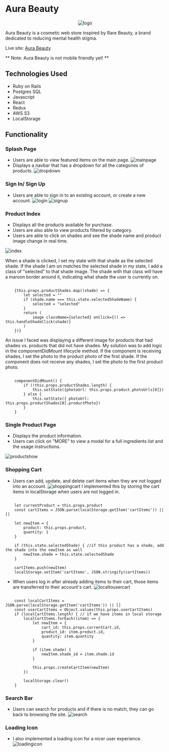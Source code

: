 # Aura Beauty
<p align="center">
    <img  src="./app/assets/images/readme/logo.png" alt="logo">
</p>

Aura Beauty is a cosmetic web store inspired by Rare Beauty, a brand dedicated to reducing mental health stigma.

Live site: [Aura Beauty](https://aura-beauty.herokuapp.com/#/)

** Note: Aura Beauty is not mobile friendly yet! **

## Technologies Used

* Ruby on Rails
* Postgres SQL
* Javascript
* React
* Redux
* AWS S3
* LocalStorage

## Functionality

### Splash Page
* Users are able to view featured items on the main page.
![mainpage](./app/assets/images/readme/splash.gif)
* Displays a navbar that has a dropdown for all the categories of products.
![dropdown](./app/assets/images/readme/dropdown.png)


### Sign In/ Sign Up
* Users are able to sign in to an existing account, or create a new account.
![login](./app/assets/images/readme/login.png)
![signup](./app/assets/images/readme/signup.png)


### Product Index
* Displays all the products available for purchase.
* Users are also able to view products filtered by category.
* Users are able to click on shades and see the shade name and product image change in real time.

![index](./app/assets/images/readme/productindex.gif)

When a shade is clicked, I set my state with that shade as the selected shade. If the shade I am on matches the selected shade in my state, I add a class of "selected" to that shade image. The shade with that class will have a maroon border around it, indicating what shade the user is currently on.

<pre><code>
    {this.props.productShades.map((shade) => {
        let selected = ""
        if (shade.name === this.state.selectedShadeName) {
            selected = "selected"
        }
        return (
            image className={selected} onClick={() => this.handleShadeClick(shade)}
        )
    })}
</code></pre>

An issue I faced was displaying a different image for products that had shades vs. products that did not have shades. My solution was to add logic in the componentDidMount lifecycle method. If the component is receiving shades, I set the photo to the product photo of the first shade. If the component does not receive any shades, I set the photo to the first product photo.

<pre><code>
    componentDidMount() {
        if (!this.props.productShades.length) {
            this.setState({photoUrl: this.props.product.photoUrls[0]})
        } else {
            this.setState({ photoUrl: this.props.productShades[0].productPhoto})
        }
    }
</code></pre>


### Single Product Page
* Displays the product information.
* Users can click on "MORE" to view a modal for a full ingredients list and the usage instructions.

![productshow](./app/assets/images/readme/productshow.gif)

### Shopping Cart
* Users can add, update, and delete cart items when they are not logged into an account.
![shoppingcart](./app/assets/images/readme/localcart.gif)
    I implemented this by storing the cart items in localStorage when users are not logged in. 
<pre><code>
    let currentProduct = this.props.product
    const cartItems = JSON.parse(localStorage.getItem('cartItems')) || []

    let newItem = {
        product: this.props.product,
        quantity: 1
    }

    if (this.state.selectedShade) { //if this product has a shade, add the shade into the newItem as well
        newItem.shade = this.state.selectedShade
    }

    cartItems.push(newItem)
    localStorage.setItem('cartItems', JSON.stringify(cartItems))
</code></pre>

* When users log in after already adding items to their cart, those items are transferred to their account's cart.
![localtousercart](./app/assets/images/readme/localtodemocart.gif)
<pre><code>
    const localCartItems = JSON.parse(localStorage.getItem('cartItems')) || []
    const userCartItems = Object.values(this.props.userCartItems)
    if (localCartItems.length) { // if we have items in local storage
        localCartItems.forEach((item) => {              
            let newItem = {
                cart_id: this.props.currentCart.id,
                product_id: item.product.id,
                quantity: item.quantity
            }

            if (item.shade) {
                newItem.shade_id = item.shade.id
            }

            this.props.createCartItem(newItem)
        })

        localStorage.clear()
    }
</code></pre>

### Search Bar
* Users can search for products and if there is no match, they can go back to browsing the site.
![search](./app/assets/images/readme/search.gif)

### Loading Icon
* I also implemented a loading icon for a nicer user experience.
![loadingicon](./app/assets/images/readme/loading.gif)
